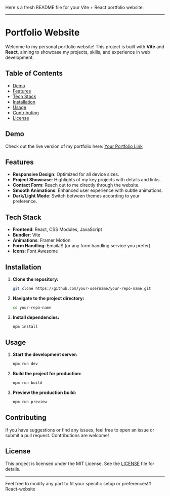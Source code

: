 Here's a fresh README file for your Vite + React portfolio website:

---

# Portfolio Website

Welcome to my personal portfolio website! This project is built with **Vite** and **React**, aiming to showcase my projects, skills, and experience in web development.

## Table of Contents
- [Demo](#demo)
- [Features](#features)
- [Tech Stack](#tech-stack)
- [Installation](#installation)
- [Usage](#usage)
- [Contributing](#contributing)
- [License](#license)

## Demo
Check out the live version of my portfolio here: [Your Portfolio Link](#)

## Features
- **Responsive Design**: Optimized for all device sizes.
- **Project Showcase**: Highlights of my key projects with details and links.
- **Contact Form**: Reach out to me directly through the website.
- **Smooth Animations**: Enhanced user experience with subtle animations.
- **Dark/Light Mode**: Switch between themes according to your preference.

## Tech Stack
- **Frontend**: React, CSS Modules, JavaScript
- **Bundler**: Vite
- **Animations**: Framer Motion
- **Form Handling**: EmailJS (or any form handling service you prefer)
- **Icons**: Font Awesome

## Installation
1. **Clone the repository:**
   ```bash
   git clone https://github.com/your-username/your-repo-name.git
   ```
2. **Navigate to the project directory:**
   ```bash
   cd your-repo-name
   ```
3. **Install dependencies:**
   ```bash
   npm install
   ```

## Usage
1. **Start the development server:**
   ```bash
   npm run dev
   ```
2. **Build the project for production:**
   ```bash
   npm run build
   ```
3. **Preview the production build:**
   ```bash
   npm run preview
   ```

## Contributing
If you have suggestions or find any issues, feel free to open an issue or submit a pull request. Contributions are welcome!

## License
This project is licensed under the MIT License. See the [LICENSE](LICENSE) file for details.

---

Feel free to modify any part to fit your specific setup or preferences!# React-website
